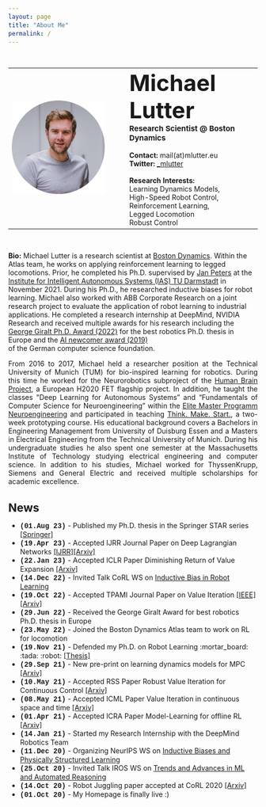 ```yaml
---
layout: page
title: "About Me"
permalink: /
---
```

<br>
 <table style="width:100%">
  <tr>
    <td><img src="images/Michael_Lutter_circle.png" alt="drawing" width="350"/></td>
    <td style='text-align: left;;vertical-align: text-top;padding-left:3em'>
    <b><span style="font-size:12mm">Michael Lutter</span></b><br>
    <b><span style="font-size:4mm">Research Scientist @ Boston Dynamics</span></b><br><br>
    <b>Contact:</b> mail(at)mlutter.eu <br>
    <b>Twitter:</b> <a href="https://twitter.com/_mlutter">_mlutter</a> <br><br>
    <b>Research Interests:</b> 
    <br>Learning Dynamics Models,
    <br>High-Speed Robot Control,
    <br>Reinforcement Learning, 
    <br>Legged Locomotion
    <br>Robust Control
    </td>
  </tr>
</table> 
<br>
<p style='text-align: justify;'> 

<b>Bio:</b> Michael Lutter is a research scientist at <a href="https://www.bostondynamics.com/">Boston Dynamics</a>. 
Within the Atlas team, he works on applying reinforcement learning to legged locomotions. Prior, he completed his Ph.D.
supervised by <a href="https://www.ias.informatik.tu-darmstadt.de/Team/JanPeters">Jan Peters</a> at the 
<a href="https://www.ias.informatik.tu-darmstadt.de/">Institute for Intelligent Autonomous Systems (IAS) TU Darmstadt</a>
in November 2021. During his Ph.D., he researched inductive biases for robot learning. Michael also worked with ABB 
Corporate Research on a joint research project to evaluate the application of robot learning to industrial applications.
He completed a research internship at DeepMind, NVIDIA Research and received multiple awards for his research including the 
<a href="https://en.wikipedia.org/wiki/Georges_Giralt_PhD_Award">George Giralt Ph.D. Award (2022)</a>
for the best robotics Ph.D. thesis in Europe and the <a href="https://ki50.de/ki-newcomer/">AI newcomer award (2019)</a>  
of the German computer science foundation.

<p style='text-align: justify;'>
From 2016 to 2017, Michael held a researcher position at the Technical University of Munich (TUM) for bio-inspired learning 
for robotics. During this time he worked for the Neurorobotics subproject of the 
<a href="https://www.humanbrainproject.eu/en/">Human Brain Project</a>, a European H2020 FET flagship project. In 
addition, he taught the classes "Deep Learning for Autonomous Systems” and  “Fundamentals of Computer Science for 
Neuroengineering” within the <a href="http://www.msne.ei.tum.de/en/home/">Elite Master Programm Neuroengineering</a> 
and participated in teaching <a href="https://www.thinkmakestart.com/">Think. Make. Start.</a>, a two-week prototyping course. 
His educational background covers a Bachelors in Engineering Management from University of Duisburg Essen and a Masters 
in Electrical Engineering from the Technical University of Munich. During his undergraduate studies he also spent one 
semester at the Massachusetts Institute of Technology studying electrical engineering and computer science. In addition 
to his studies, Michael worked for ThyssenKrupp, Siemens and General Electric and received multiple scholarships for 
academic excellence.
</p>

<br>
<b><span style="font-size:6mm">News</span></b>
 <ul>
 <li><span style="font-family:'Courier New', monospace"><b>(01.Aug 23)</b></span> - Published my Ph.D. thesis in the Springer STAR series  <a href="https://link.springer.com/book/10.1007/978-3-031-37832-4">[Springer]</a></li>
 <li><span style="font-family:'Courier New', monospace"><b>(19.Apr 23)</b></span> - Accepted IJRR Journal Paper on Deep Lagrangian Networks <a href="https://journals.sagepub.com/doi/10.1177/02783649231169492">[IJRR]</a><a href="https://arxiv.org/pdf/2110.01894.pdf">[Arxiv]</a></li>
<li><span style="font-family:'Courier New', monospace"><b>(22.Jan 23)</b></span> - Accepted ICLR Paper Diminishing Return of Value Expansion <a href="https://arxiv.org/abs/2303.03955">[Arxiv]</a></li>
<li><span style="font-family:'Courier New', monospace"><b>(14.Dec 22)</b></span> - Invited Talk CoRL WS on <a href="https://sites.google.com/view/corl-2022-inductive-bias-ws/home">Inductive Bias in Robot Learning</a></li>
<li><span style="font-family:'Courier New', monospace"><b>(19.Oct 22)</b></span> - Accepted TPAMI Journal Paper on Value Iteration <a href="https://ieeexplore.ieee.org/document/9925102">[IEEE]</a><a href="https://arxiv.org/pdf/2110.01954.pdf">[Arxiv]</a></li>
<li><span style="font-family:'Courier New', monospace"><b>(29.Jun 22)</b></span> - Received the George Giralt Award for best robotics Ph.D. thesis in Europe</li>
<li><span style="font-family:'Courier New', monospace"><b>(23.May 22)</b></span> - Joined the Boston Dynamics Atlas team to work on RL for locomotion</li>
<li><span style="font-family:'Courier New', monospace"><b>(19.Nov 21)</b></span> - Defended my Ph.D. on Robot Learning :mortar_board: :tada: :robot: <a href="https://tuprints.ulb.tu-darmstadt.de/20048/1/Phd_Thesis_Michael_Lutter.pdf">[Thesis]</a></li>
<li><span style="font-family:'Courier New', monospace"><b>(29.Sep 21)</b></span> - New pre-print on learning dynamics models for MPC <a href="https://arxiv.org/pdf/2109.14311.pdf">[Arxiv]</a></li>
<li><span style="font-family:'Courier New', monospace"><b>(10.May 21)</b></span> - Accepted RSS Paper Robust Value Iteration for Continuous Control <a href="https://arxiv.org/pdf/2105.12189.pdf">[Arxiv]</a></li>
<li><span style="font-family:'Courier New', monospace"><b>(08.May 21)</b></span> - Accepted ICML Paper Value Iteration in continuous space and time <a href="https://arxiv.org/pdf/2105.04682.pdf">[Arxiv]</a></li>
<li><span style="font-family:'Courier New', monospace"><b>(01.Apr 21)</b></span> - Accepted ICRA Paper Model-Learning for offline RL <a href="https://arxiv.org/abs/2011.01734">[Arxiv]</a></li>
<li><span style="font-family:'Courier New', monospace"><b>(14.Jan 21)</b></span> - Started my Research Internship with the DeepMind Robotics Team</li>
<li><span style="font-family:'Courier New', monospace"><b>(11.Dec 20)</b></span> - Organizing NeurIPS WS on <a href="https://inductive-biases.github.io/">Inductive Biases and Physically Structured Learning</a></li>
<li><span style="font-family:'Courier New', monospace"><b>(25.Oct 20)</b></span> - Invited Talk IROS WS on <a href="http://www.iros-ar2020.lissi.fr/doku.php/start">Trends and Advances in ML and Automated Reasoning</a></li>
<li><span style="font-family:'Courier New', monospace"><b>(14.Oct 20)</b></span> - Robot Juggling paper accepted at CoRL 2020  <a href="https://arxiv.org/abs/2010.13483">[Arxiv]</a></li>
<li><span style="font-family:'Courier New', monospace"><b>(01.Oct 20)</b></span> - My Homepage is finally live :)</li>
</ul> 




